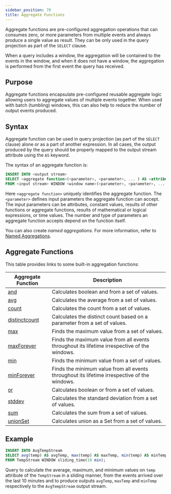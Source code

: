 ```yaml
---
sidebar_position: 70
title: Aggregate Functions
---
```


Aggregate functions are pre-configured aggregation operations that can consumes zero, or more parameters from multiple events and always produce a single value as result. They can be only used in the query projection as part of the `SELECT` clause.

When a query includes a window, the aggregation will be contained to the events in the window, and when it does not have a window, the aggregation is performed from the first event the query has received.

## Purpose

Aggregate functions encapsulate pre-configured reusable aggregate logic allowing users to aggregate values of multiple events together. When used with batch (tumbling) windows, this can also help to reduce the number of output events produced.  

## Syntax

Aggregate function can be used in query projection (as part of the `SELECT` clause) alone or as a part of another expression. In all cases, the output produced by the query should be properly mapped to the output stream attribute using the `AS` keyword.

The syntax of an aggregate function is:

```sql
INSERT INTO <output stream>
SELECT <aggregate function>(<parameter>, <parameter>, ... ) AS <attribute name>, <attribute2 name>, ...
FROM <input stream> WINDOW <window name>(<parameter>, <parameter>, ... );
```

Here `<aggregate function>` uniquely identifies the aggregate function. The `<parameter>` defines input parameters the aggregate function can accept. The input parameters can be attributes, constant values, results of other functions or aggregate functions, results of mathematical or logical expressions, or time values. The number and type of parameters an aggregate function accepts depend on the function itself.

You can also create _named aggregations_. For more information, refer to [Named Aggregations](../aggregations/index.md).

## Aggregate Functions

This table provides links to some built-in aggregation functions:

| Aggregate Function | Description|
| ------------- |-------------|
| [and](functions#and-aggregate-function) | Calculates boolean and from a set of values. |
| [avg](functions#avg-aggregate-function) | Calculates the average from a set of values.|
| [count](functions#count-aggregate-function) | Calculates the count from a set of values. |
| [distinctcount](functions#distinctcount-aggregate-function) | Calculates the distinct count based on a parameter from a set of values. |
| [max](functions#max-aggregate-function) | Finds the maximum value from a set of values. |
| [maxForever](functions#maxForever-aggregate-function) | Finds the maximum value from all events throughout its lifetime irrespective of the windows. |
| [min](functions#min-aggregate-function) | Finds the minimum value from a set of values. |
| [minForever](functions#minForever-aggregate-function) | Finds the minimum value from all events throughout its lifetime irrespective of the windows. |
| [or](functions#or-aggregate-function) | Calculates boolean or from a set of values. |
| [stddev](functions#stdDev-aggregate-function) | Calculates the standard deviation from a set of values. |
| [sum](functions#sum-aggregate-function) | Calculates the sum from a set of values. |
| [unionSet](functions#unionSet-aggregate-function) | Calculates union as a Set from a set of values. |

## Example

```sql
INSERT INTO AvgTempStream
SELECT avg(temp) AS avgTemp, max(temp) AS maxTemp, min(temp) AS minTemp
FROM TempStream WINDOW sliding_time(10 min);
```

Query to calculate the average, maximum, and minimum values on `temp` attribute of the `TempStream` in a sliding manner, from the events arrived over the last 10 minutes and to produce outputs `avgTemp`, `maxTemp` and `minTemp` respectively to the `AvgTempStream` output stream.
